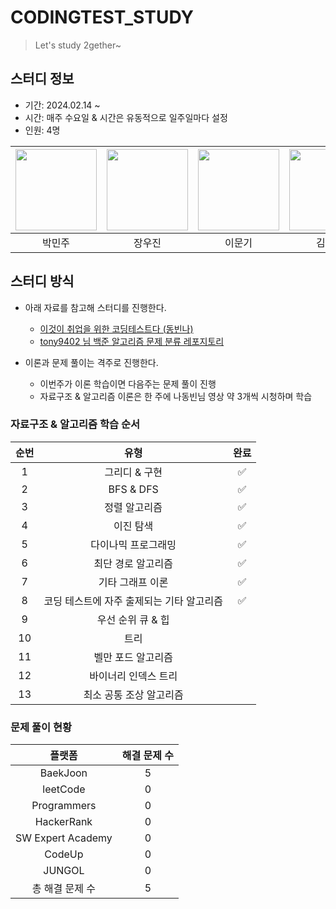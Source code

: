 # CODINGTEST_STUDY
> Let's study 2gether~

## 스터디 정보
- 기간: 2024.02.14 ~
- 시간: 매주 수요일 & 시간은 유동적으로 일주일마다 설정
- 인원: 4명

| [<img src="https://avatars.githubusercontent.com/Park-Minjoo" width="130px;" style="max-width: 100%;">](https://github.com/Park-Minjoo) | [<img src="https://avatars.githubusercontent.com/JangWooJin1" width="130px;" style="max-width: 100%;">](https://github.com/JangWooJin1) | [<img src="https://avatars.githubusercontent.com/leemoongi" width="130px;" style="max-width: 100%;">](https://github.com/leemoongi) | [<img src="https://avatars.githubusercontent.com/yeonkkk" width="130px;" style="max-width: 100%;">](https://github.com/yeonkkk) |
|:---------------------------------------------------------------------------------------------------------------------------------------:|:---------------------------------------------------------------------------------------------------------------------------------------:|:-----------------------------------------------------------------------------------------------------------------------------------:|:-------------------------------------------------------------------------------------------------------------------------------:|
|                                                                   박민주                                                                   |                                                                   장우진                                                                   |                                                                 이문기                                                                 |                                                               김성연                                                               |

## 스터디 방식

* 아래 자료를 참고해 스터디를 진행한다.

  * [이것이 취업을 위한 코딩테스트다 (동빈나)](https://youtu.be/m-9pAwq1o3w?si=0eh-RmWAz5VOwPbD)
  * [tony9402 님 백준 알고리즘 문제 분류 레포지토리](https://github.com/tony9402/baekjoon?tab=readme-ov-file)


* 이론과 문제 풀이는 격주로 진행한다.
  * 이번주가 이론 학습이면 다음주는 문제 풀이 진행
  * 자료구조 & 알고리즘 이론은 한 주에 나동빈님 영상 약 3개씩 시청하며 학습


### 자료구조 & 알고리즘 학습 순서

| 순번 |           유형            | 완료 | 
|:--:|:-----------------------:|:--:|
| 1  |        그리디 & 구현         | ✅  |
| 2  |        BFS & DFS        | ✅  |
| 3  |         정렬 알고리즘         | ✅  |
| 4  |          이진 탐색          | ✅  |
| 5  |       다이나믹 프로그래밍        | ✅  |
| 6  |       최단 경로 알고리즘        | ✅  |
| 7  |        기타 그래프 이론        | ✅ |
| 8  | 코딩 테스트에 자주 출제되는 기타 알고리즘 | ✅ |
| 9  |       우선 순위 큐 & 힙       |    |
| 10 |           트리            |    |
| 11 |       벨만 포드 알고리즘        |    |
| 12 |       바이너리 인덱스 트리       |    |
| 13 |      최소 공통 조상 알고리즘      |    |

### 문제 풀이 현황

|        플랫폼        | 해결 문제 수 |
|:-----------------:|:-------:|
|     BaekJoon      |    5    |
|     leetCode      |    0    |
|    Programmers    |    0    |
|    HackerRank     |    0    |
| SW Expert Academy |    0    |
|      CodeUp       |    0    |
|      JUNGOL       |    0    |
|     총 해결 문제 수     |    5    |
